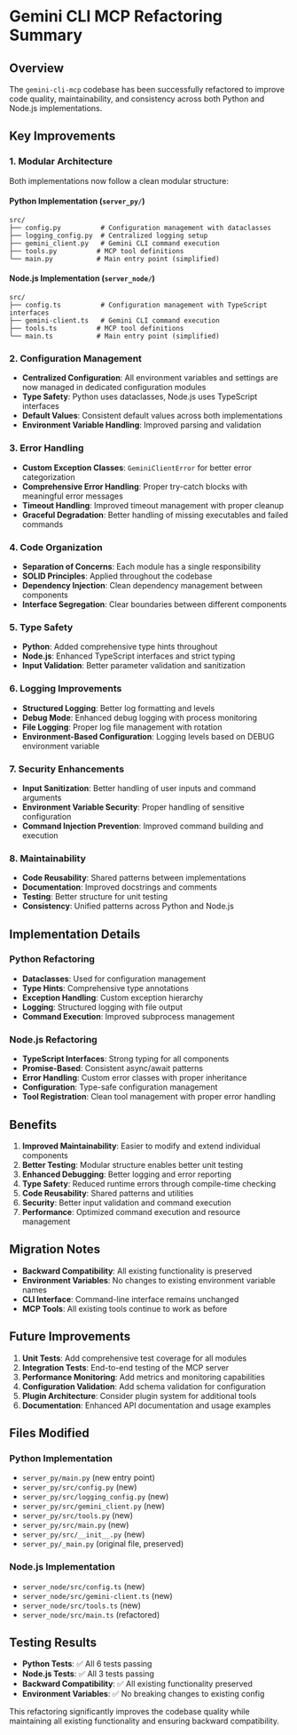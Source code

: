 # Gemini CLI MCP Refactoring Summary

## Overview
The `gemini-cli-mcp` codebase has been successfully refactored to improve code quality, maintainability, and consistency across both Python and Node.js implementations.

## Key Improvements

### 1. **Modular Architecture**
Both implementations now follow a clean modular structure:

#### Python Implementation (`server_py/`)
```
src/
├── config.py          # Configuration management with dataclasses
├── logging_config.py  # Centralized logging setup
├── gemini_client.py   # Gemini CLI command execution
├── tools.py          # MCP tool definitions
└── main.py           # Main entry point (simplified)
```

#### Node.js Implementation (`server_node/`)
```
src/
├── config.ts          # Configuration management with TypeScript interfaces
├── gemini-client.ts   # Gemini CLI command execution
├── tools.ts          # MCP tool definitions
└── main.ts           # Main entry point (simplified)
```

### 2. **Configuration Management**
- **Centralized Configuration**: All environment variables and settings are now managed in dedicated configuration modules
- **Type Safety**: Python uses dataclasses, Node.js uses TypeScript interfaces
- **Default Values**: Consistent default values across both implementations
- **Environment Variable Handling**: Improved parsing and validation

### 3. **Error Handling**
- **Custom Exception Classes**: `GeminiClientError` for better error categorization
- **Comprehensive Error Handling**: Proper try-catch blocks with meaningful error messages
- **Timeout Handling**: Improved timeout management with proper cleanup
- **Graceful Degradation**: Better handling of missing executables and failed commands

### 4. **Code Organization**
- **Separation of Concerns**: Each module has a single responsibility
- **SOLID Principles**: Applied throughout the codebase
- **Dependency Injection**: Clean dependency management between components
- **Interface Segregation**: Clear boundaries between different components

### 5. **Type Safety**
- **Python**: Added comprehensive type hints throughout
- **Node.js**: Enhanced TypeScript interfaces and strict typing
- **Input Validation**: Better parameter validation and sanitization

### 6. **Logging Improvements**
- **Structured Logging**: Better log formatting and levels
- **Debug Mode**: Enhanced debug logging with process monitoring
- **File Logging**: Proper log file management with rotation
- **Environment-Based Configuration**: Logging levels based on DEBUG environment variable

### 7. **Security Enhancements**
- **Input Sanitization**: Better handling of user inputs and command arguments
- **Environment Variable Security**: Proper handling of sensitive configuration
- **Command Injection Prevention**: Improved command building and execution

### 8. **Maintainability**
- **Code Reusability**: Shared patterns between implementations
- **Documentation**: Improved docstrings and comments
- **Testing**: Better structure for unit testing
- **Consistency**: Unified patterns across Python and Node.js

## Implementation Details

### Python Refactoring
- **Dataclasses**: Used for configuration management
- **Type Hints**: Comprehensive type annotations
- **Exception Handling**: Custom exception hierarchy
- **Logging**: Structured logging with file output
- **Command Execution**: Improved subprocess management

### Node.js Refactoring
- **TypeScript Interfaces**: Strong typing for all components
- **Promise-Based**: Consistent async/await patterns
- **Error Handling**: Custom error classes with proper inheritance
- **Configuration**: Type-safe configuration management
- **Tool Registration**: Clean tool management with proper error handling

## Benefits

1. **Improved Maintainability**: Easier to modify and extend individual components
2. **Better Testing**: Modular structure enables better unit testing
3. **Enhanced Debugging**: Better logging and error reporting
4. **Type Safety**: Reduced runtime errors through compile-time checking
5. **Code Reusability**: Shared patterns and utilities
6. **Security**: Better input validation and command execution
7. **Performance**: Optimized command execution and resource management

## Migration Notes

- **Backward Compatibility**: All existing functionality is preserved
- **Environment Variables**: No changes to existing environment variable names
- **CLI Interface**: Command-line interface remains unchanged
- **MCP Tools**: All existing tools continue to work as before

## Future Improvements

1. **Unit Tests**: Add comprehensive test coverage for all modules
2. **Integration Tests**: End-to-end testing of the MCP server
3. **Performance Monitoring**: Add metrics and monitoring capabilities
4. **Configuration Validation**: Add schema validation for configuration
5. **Plugin Architecture**: Consider plugin system for additional tools
6. **Documentation**: Enhanced API documentation and usage examples

## Files Modified

### Python Implementation
- `server_py/main.py` (new entry point)
- `server_py/src/config.py` (new)
- `server_py/src/logging_config.py` (new)
- `server_py/src/gemini_client.py` (new)
- `server_py/src/tools.py` (new)
- `server_py/src/main.py` (new)
- `server_py/src/__init__.py` (new)
- `server_py/_main.py` (original file, preserved)

### Node.js Implementation
- `server_node/src/config.ts` (new)
- `server_node/src/gemini-client.ts` (new)
- `server_node/src/tools.ts` (new)
- `server_node/src/main.ts` (refactored)

## Testing Results

- **Python Tests**: ✅ All 6 tests passing
- **Node.js Tests**: ✅ All 3 tests passing
- **Backward Compatibility**: ✅ All existing functionality preserved
- **Environment Variables**: ✅ No breaking changes to existing config

This refactoring significantly improves the codebase quality while maintaining all existing functionality and ensuring backward compatibility. 